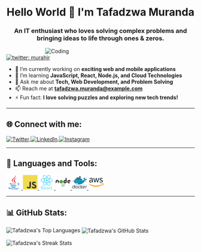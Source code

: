 <h1 align="center">Hello World 👋 I'm Tafadzwa Muranda</h1>
<h3 align="center">An IT enthusiast who loves solving complex problems and bringing ideas to life through ones & zeros.</h3> 

<img align="right" alt="Coding" width="400" src="https://cdn.dribbble.com/users/1162077/screenshots/3848914/programmer.gif">

<p align="left"> 
  <a href="https://twitter.com/murahjr" target="blank">
    <img src="https://img.shields.io/twitter/follow/murahjr?logo=twitter&style=for-the-badge" alt="twitter: murahjr" />
  </a> 
</p>

- 🔭 I’m currently working on **exciting web and mobile applications**  
- 🌱 I’m learning **JavaScript, React, Node.js, and Cloud Technologies**  
- 💬 Ask me about **Tech, Web Development, and Problem Solving**  
- 📫 Reach me at **tafadzwa.muranda@example.com**  
- ⚡ Fun fact: **I love solving puzzles and exploring new tech trends!**  

---

## 🌐 Connect with me:
<p align="left">
  <a href="https://twitter.com/murahjr" target="blank">
    <img align="center" src="https://raw.githubusercontent.com/rahuldkjain/github-profile-readme-generator/master/src/images/icons/Social/twitter.svg" alt="Twitter" height="30" width="40" />
  </a>
  <a href="https://www.linkedin.com/in/tafadzwa-muranda" target="blank">
    <img align="center" src="https://raw.githubusercontent.com/rahuldkjain/github-profile-readme-generator/master/src/images/icons/Social/linked-in-alt.svg" alt="LinkedIn" height="30" width="40" />
  </a>
  <a href="https://www.instagram.com/tafadzwa_muranda" target="blank">
    <img align="center" src="https://raw.githubusercontent.com/rahuldkjain/github-profile-readme-generator/master/src/images/icons/Social/instagram.svg" alt="Instagram" height="30" width="40" />
  </a>
</p>

---

## 🚀 Languages and Tools:
<p align="left"> 
  <a href="https://www.java.com" target="_blank"> 
    <img src="https://raw.githubusercontent.com/devicons/devicon/master/icons/java/java-original.svg" alt="Java" width="40" height="40"/> 
  </a> 
  <a href="https://www.javascript.com" target="_blank"> 
    <img src="https://raw.githubusercontent.com/devicons/devicon/master/icons/javascript/javascript-original.svg" alt="JavaScript" width="40" height="40"/> 
  </a> 
  <a href="https://reactjs.org" target="_blank"> 
    <img src="https://raw.githubusercontent.com/devicons/devicon/master/icons/react/react-original-wordmark.svg" alt="React" width="40" height="40"/> 
  </a> 
  <a href="https://nodejs.org" target="_blank"> 
    <img src="https://raw.githubusercontent.com/devicons/devicon/master/icons/nodejs/nodejs-original-wordmark.svg" alt="Node.js" width="40" height="40"/> 
  </a>
  <a href="https://www.docker.com/" target="_blank"> 
    <img src="https://raw.githubusercontent.com/devicons/devicon/master/icons/docker/docker-original-wordmark.svg" alt="Docker" width="40" height="40"/> 
  </a>
  <a href="https://aws.amazon.com" target="_blank"> 
    <img src="https://raw.githubusercontent.com/devicons/devicon/master/icons/amazonwebservices/amazonwebservices-original-wordmark.svg" alt="AWS" width="40" height="40"/> 
  </a>
</p>

---

## 📊 GitHub Stats:
<p><img align="left" src="https://github-readme-stats.vercel.app/api/top-langs?username=murahjr&show_icons=true&locale=en&layout=compact" alt="Tafadzwa's Top Languages" /></p>

<p>&nbsp;<img align="center" src="https://github-readme-stats.vercel.app/api?username=murahjr&show_icons=true&locale=en" alt="Tafadzwa's GitHub Stats" /></p>

<p><img align="center" src="https://github-readme-streak-stats.herokuapp.com/?user=murahjr&" alt="Tafadzwa's Streak Stats" /></p>
